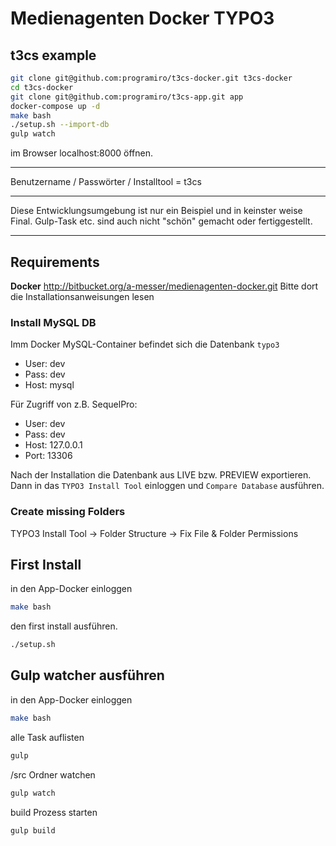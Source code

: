 # Medienagenten Docker TYPO3


## t3cs example
```zsh
git clone git@github.com:programiro/t3cs-docker.git t3cs-docker
cd t3cs-docker
git clone git@github.com:programiro/t3cs-app.git app
docker-compose up -d
make bash
./setup.sh --import-db
gulp watch 
``` 

im Browser localhost:8000 öffnen.

---

Benutzername / Passwörter / Installtool = t3cs

---

Diese Entwicklungsumgebung ist nur ein Beispiel und in keinster weise Final. Gulp-Task etc. sind auch nicht "schön" gemacht oder fertiggestellt.

---


## Requirements
**Docker**
http://bitbucket.org/a-messer/medienagenten-docker.git
Bitte dort die Installationsanweisungen lesen


### Install MySQL DB
Imm Docker MySQL-Container befindet sich die Datenbank `typo3`

 * User: dev
 * Pass: dev
 * Host: mysql

Für Zugriff von z.B. SequelPro:

 * User: dev
 * Pass: dev
 * Host: 127.0.0.1
 * Port: 13306

Nach der Installation die Datenbank aus LIVE bzw. PREVIEW exportieren.
Dann in das `TYPO3 Install Tool` einloggen und `Compare Database` ausführen.


### Create missing Folders

TYPO3 Install Tool -> Folder Structure -> Fix File & Folder Permissions


## First Install

in den App-Docker einloggen
```zsh
make bash
``` 


den first install ausführen.
```zsh
./setup.sh
``` 


## Gulp watcher ausführen

in den App-Docker einloggen
```zsh
make bash
``` 

alle Task auflisten
```zsh
gulp
``` 

/src Ordner watchen
```zsh
gulp watch
```  


build Prozess starten
```zsh
gulp build
```  
